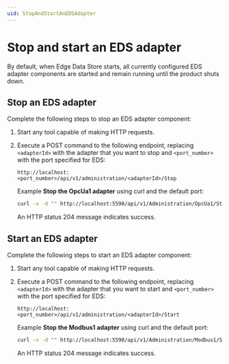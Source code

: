 ```yaml
---
uid: StopAndStartAnEDSAdapter
---
```


# Stop and start an EDS adapter

By default, when Edge Data Store starts, all currently configured EDS adapter components are started and remain running until the product shuts down.

## Stop an EDS adapter

Complete the following steps to stop an EDS adapter component:

1. Start any tool capable of making HTTP requests.
2. Execute a POST command to the following endpoint, replacing `<adapterId>` with the adapter that you want to stop and `<port_number>` with the port specified for EDS:

    ```http
    http://localhost:<port_number>/api/v1/administration/<adapterId>/Stop
    ```

    Example **Stop the OpcUa1 adapter** using curl and the default port: 

    ```bash
    curl -v -d "" http://localhost:5590/api/v1/Administration/OpcUa1/Stop
    ```

    An HTTP status 204 message indicates success.

## Start an EDS adapter

Complete the following steps to start an EDS adapter component:

1. Start any tool capable of making HTTP requests.
2. Execute a POST command to the following endpoint, replacing `<adapterId>` with the adapter that you want to start and `<port_number>` with the port specified for EDS:

    ```http
    http://localhost:<port_number>/api/v1/administration/<adapterId>/Start
    ```

    Example **Stop the Modbus1 adapter** using curl and the default port:

    ```bash
    curl -v -d "" http://localhost:5590/api/v1/Administration/Modbus1/Start
    ```

    An HTTP status 204 message indicates success.
